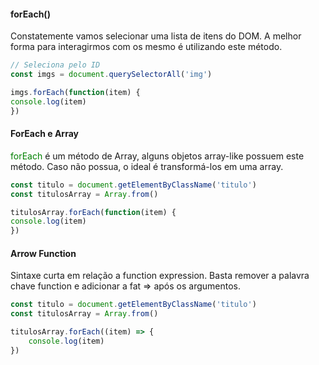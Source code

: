
#### forEach()

Constatemente vamos selecionar uma lista de itens do DOM. A melhor forma para interagirmos com os mesmo é utilizando este método.

~~~ JavaScript
// Seleciona pelo ID
const imgs = document.querySelectorAll('img')

imgs.forEach(function(item) {
console.log(item)
})
~~~


#### ForEach e Array

<span style="color:green">forEach</span> é um método de Array, alguns objetos array-like possuem este método. Caso não possua, o ideal é transformá-los em uma array.

~~~ JavaScript
const titulo = document.getElementByClassName('titulo')
const titulosArray = Array.from()

titulosArray.forEach(function(item) {
console.log(item)
})
~~~
 
#### Arrow Function

Sintaxe curta em relação a function expression. Basta remover a palavra chave function e adicionar a fat => após os argumentos.

~~~ JavaScript
const titulo = document.getElementByClassName('titulo')
const titulosArray = Array.from()

titulosArray.forEach((item) => {
	console.log(item)
})
~~~




